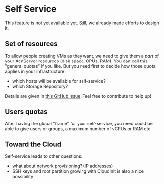 # Self Service

This feature is not yet available yet. Still, we already made efforts to design it.

## Set of resources

To allow people creating VMs as they want, we need to give them a *part* of your XenServer resources (disk space, CPUs, RAM). You can call this "general quotas" if you like. But you need first to decide how those quota applies in your infrastructure:

* which hosts will be available for self-service?
* which Storage Repository?

Details are given in [this GitHub issue](https://github.com/vatesfr/xo-web/issues/285). Feel free to contribute to help up!


## Users quotas

After having the global "frame" for your self-service, you need could be able to give users or groups, a maximum number of vCPUs or RAM etc.

## Toward the Cloud

Self-service leads to other questions:

* what about [network provisioning](https://github.com/vatesfr/xo-web/issues/351)? (IP addresses)
* SSH keys and root partition growing with CloudInit is also a nice possibility